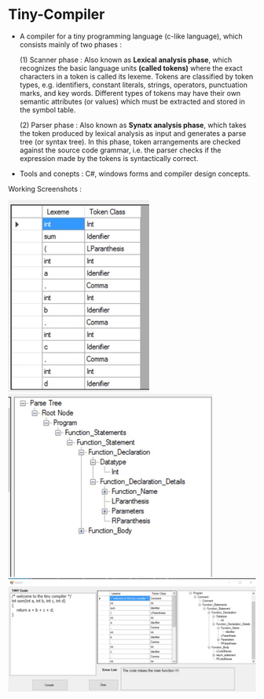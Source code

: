 # Tiny-Compiler
- A compiler for a tiny programming language (c-like language), which consists mainly of two phases : 

    (1) Scanner phase : Also known as **Lexical analysis phase**, which recognizes the basic language units **(called tokens)** where the exact characters in a token is called its         lexeme. Tokens are classified by token types, e.g. identifiers, constant literals, strings, operators, punctuation marks, and key words. 
        Different types of tokens may have their own semantic attributes (or values) which must be extracted and stored in the symbol table.
   


  
  
  

    (2) Parser phase : Also known as **Synatx analysis phase**, which takes the token produced by lexical analysis as input and generates a parse tree (or syntax tree). In this           phase, token arrangements are checked against the source code grammar, i.e. the parser checks if the expression made by the tokens is syntactically correct.  

- Tools and conepts : C#, windows forms and compiler design concepts.

Working Screenshots : 

![Screenshot](https://github.com/MahmoudAdelkamal/Tiny-Compiler/blob/main/Tiny-Compiler/TINY_Compiler/TINY_Compiler/Screenshots/Lexeme_Token%20table.jpg)
![Screenshot](https://github.com/MahmoudAdelkamal/Tiny-Compiler/blob/main/Tiny-Compiler/TINY_Compiler/TINY_Compiler/Screenshots/ParseTree.jpg)
![Screenshot](https://github.com/MahmoudAdelkamal/Tiny-Compiler/blob/main/Tiny-Compiler/TINY_Compiler/TINY_Compiler/Screenshots/whole%20program.jpg)

